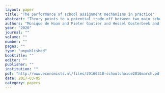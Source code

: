 ```yaml
---
layout: paper
title: "The performance of school assignment mechanisms in practice"
abstract: "Theory points to a potential trade-off between two main school assignment mechanisms: Boston and Deferred Acceptance (DA). While DA is strategy- proof and gives a stable matching, Boston might outperform DA in terms of ex-ante efficiency. We quantify the trade-offs between the mechanisms by using information about actual choices under (adaptive) Boston complemented with survey data eliciting students’ school preferences. We find that under Boston around 8% of the students apply in the first round to another school than their most-preferred school. We compare allocations resulting from Boston with DA with single tie-breaking (one central lottery; DA-STB) and multi- ple tie-breaking (separate lottery per school; DA-MTB). DA-STB places more students in their top-n schools, for any n, than Boston. DA-STB and Boston place more students in their single most-preferred school than DA-MTB, but fewer in their top-n, for n > 1. In terms of ex-ante efficiency, a majority of students is better off under Boston than under DA, while average wel- fare is higher (equivalent to a reduction in the home-school distance by 10 percent) under DA-STB than under Boston. Finally, students from disadvan- taged backgrounds benefit most from a switch from Boston to one of the DA mechanisms."
authors: "Monique de Haan and Pieter Gautier and Hessel Oosterbeek and Bas van der Klaauw"
year: "2020"
journal: ""
volume: ""
number: ""
pages: ""
type: "unpublished"
booktitle: ""
editor: ""
publisher: ""
institution: ""
pdf: "http://www.economists.nl/files/20160310-schoolchoice2016march.pdf"
date: 2017-03-05
category: papers
---
```


